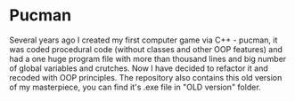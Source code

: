 # Pucman
Several years ago I created my first computer game via C++ - pucman, it was coded procedural code (without classes and other OOP features) and had a one huge program file with more than thousand lines and big number of global variables and crutches. Now I have decided to refactor it and recoded with OOP principles. The repository also contains this old version of my masterpiece, you can find it's  .exe file in "OLD version" folder.
